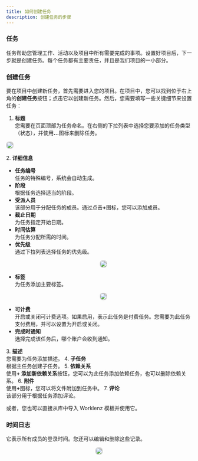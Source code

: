 ```yaml
---
title: 如何创建任务
description: 创建任务的步骤
---
```


### 任务

任务帮助您管理工作、活动以及项目中所有需要完成的事项。设置好项目后，下一步就是创建任务。每个任务都有主要责任，并且是我们项目的一小部分。

### 创建任务

要在项目中创建新任务，首先需要进入您的项目。在项目中，您可以找到位于右上角的**创建任务**按钮；点击它以创建新任务。然后，您需要填写一些关键细节来设置任务：

1. <b>标题</b><br> 您需要在页面顶部为任务命名。在右侧的下拉列表中选择您要添加的任务类型（状态），并使用<b>...</b>图标来删除任务。<p align ="center">
<img src="/task_choose.png" style="border: 2px solid #D4d4d4; border-radius: 8px;  ">
</p>
2. <b>详细信息</b>
<ul>
<li><b>任务编号</b><br> 任务的特殊编号，系统会自动生成。</li>
   <li><b>阶段</b><br> 根据任务选择适当的阶段。</li>
   <li><b>受派人员</b><br> 该部分用于分配任务的成员。通过点击<b>+</b>图标，您可以添加成员。</li>
   <li><b>截止日期</b><br> 为任务指定开始日期。</li>
   <li><b>时间估算</b><br> 为任务分配所需的时间。</li>
   <li><b>优先级</b><br> 通过下拉列表选择任务的优先级。<p align ="center">
<img src="/priority_list.png" style="border: 2px solid #D4d4d4; border-radius: 8px;  ">
</p> </li>
   <li><b>标签</b><br> 为任务添加主要标签。<p align ="center">
<img src="/lable.png" style="border: 2px solid #D4d4d4; border-radius: 8px;  ">
</p></li>
   <li><b>可计费</b><br> 开启或关闭可计费选项。如果启用，表示此任务是付费任务。您需要为此任务支付费用，并可以设置为开启或关闭。</li>
   <li><b>完成时通知</b><br> 选择完成该任务后，哪个账户会收到通知。</li>
    </ul>
3. <b>描述</b><br> 您需要为任务添加描述。
4. <b>子任务</b><br> 根据主任务创建子任务。
5. <b>依赖关系</b><br> 使用<b>+ 添加新依赖关系</b>按钮，您可以为此任务添加依赖任务，也可以删除依赖关系。
6. <b>附件</b><br> 使用<b>+</b>图标，您可以将文件附加到任务中。
7. <b>评论</b><br> 该部分用于根据任务添加评论。

或者，您也可以直接从库中导入 Worklenz 模板并使用它。

### 时间日志

它表示所有成员的登录时间。您还可以编辑和删除这些记录。

<p align ="center">
<img src="/time_log.png" style="border: 2px solid #D4d4d4; border-radius: 8px;  ">
</p>
